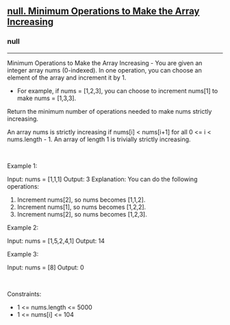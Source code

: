 <h2><a href="https://leetcode.com/problems/minimum-operations-to-make-the-array-increasing/">null. Minimum Operations to Make the Array Increasing</a></h2><h3>null</h3><hr>Minimum Operations to Make the Array Increasing - You are given an integer array nums (0-indexed). In one operation, you can choose an element of the array and increment it by 1.

 * For example, if nums = [1,2,3], you can choose to increment nums[1] to make nums = [1,3,3].

Return the minimum number of operations needed to make nums strictly increasing.

An array nums is strictly increasing if nums[i] < nums[i+1] for all 0 <= i < nums.length - 1. An array of length 1 is trivially strictly increasing.

 

Example 1:


Input: nums = [1,1,1]
Output: 3
Explanation: You can do the following operations:
1) Increment nums[2], so nums becomes [1,1,2].
2) Increment nums[1], so nums becomes [1,2,2].
3) Increment nums[2], so nums becomes [1,2,3].


Example 2:


Input: nums = [1,5,2,4,1]
Output: 14


Example 3:


Input: nums = [8]
Output: 0


 

Constraints:

 * 1 <= nums.length <= 5000
 * 1 <= nums[i] <= 104